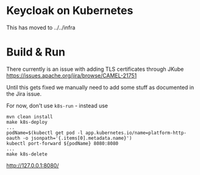 
# Keycloak on Kubernetes

This has moved to ../../infra

# Build & Run

There currently is an issue with adding TLS certificates through JKube
https://issues.apache.org/jira/browse/CAMEL-21751

Until this gets fixed we manually need to add some stuff as documented in the Jira issue. 

For now, don't use `k8s-run` - instead use 

```
mvn clean install
make k8s-deploy
...
podName=$(kubectl get pod -l app.kubernetes.io/name=platform-http-oauth -o jsonpath='{.items[0].metadata.name}')
kubectl port-forward ${podName} 8080:8080
...
make k8s-delete
```

http://127.0.0.1:8080/
